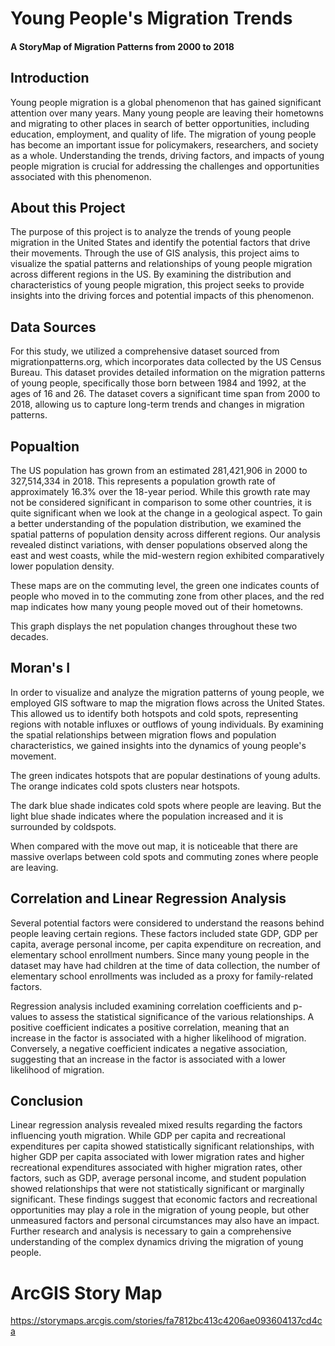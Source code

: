 # Young People's Migration Trends
#### A StoryMap of Migration Patterns from 2000 to 2018

## Introduction

Young people migration is a global phenomenon that has gained significant attention over many years. Many young people are leaving their hometowns and migrating to other places in search of better opportunities, including education, employment, and quality of life. The migration of young people has become an important issue for policymakers, researchers, and society as a whole. Understanding the trends, driving factors, and impacts of young people migration is crucial for addressing the challenges and opportunities associated with this phenomenon.

## About this Project

The purpose of this project is to analyze the trends of young people migration in the United States and identify the potential factors that drive their movements. Through the use of GIS analysis, this project aims to visualize the spatial patterns and relationships of young people migration across different regions in the US. By examining the distribution and characteristics of young people migration, this project seeks to provide insights into the driving forces and potential impacts of this phenomenon.

## Data Sources

For this study, we utilized a comprehensive dataset sourced from migrationpatterns.org, which incorporates data collected by the US Census Bureau. This dataset provides detailed information on the migration patterns of young people, specifically those born between 1984 and 1992, at the ages of 16 and 26. The dataset covers a significant time span from 2000 to 2018, allowing us to capture long-term trends and changes in migration patterns.



## Popualtion

The US population has grown from an estimated 281,421,906 in 2000 to 327,514,334 in 2018. This represents a population growth rate of approximately 16.3% over the 18-year period. While this growth rate may not be considered significant in comparison to some other countries, it is quite significant when we look at the change in a geological aspect. To gain a better understanding of the population distribution, we examined the spatial patterns of population density across different regions. Our analysis revealed distinct variations, with denser populations observed along the east and west coasts, while the mid-western region exhibited comparatively lower population density.

These maps are on the commuting level, the green one indicates counts of people who moved in to the commuting zone from other places, and the red map indicates how many young people moved out of their hometowns.  

This graph displays the net population changes throughout these two decades.

## Moran's I

In order to visualize and analyze the migration patterns of young people, we employed GIS software to map the migration flows across the United States. This allowed us to identify both hotspots and cold spots, representing regions with notable influxes or outflows of young individuals. By examining the spatial relationships between migration flows and population characteristics, we gained insights into the dynamics of young people's movement.

The green indicates hotspots that are popular destinations of young adults. The orange indicates cold spots clusters near hotspots. 

The dark blue shade indicates cold spots where people are leaving. But the light blue shade indicates where the population increased and it is surrounded by coldspots.

When compared with the move out map, it is noticeable that there are massive overlaps between cold spots and commuting zones where people are leaving. 


## Correlation and Linear Regression Analysis

Several potential factors were considered to understand the reasons behind people leaving certain regions. These factors included state GDP, GDP per capita, average personal income, per capita expenditure on recreation, and elementary school enrollment numbers. Since many young people in the dataset may have had children at the time of data collection, the number of elementary school enrollments was included as a proxy for family-related factors.

Regression analysis included examining correlation coefficients and p-values to assess the statistical significance of the various relationships. A positive coefficient indicates a positive correlation, meaning that an increase in the factor is associated with a higher likelihood of migration. Conversely, a negative coefficient indicates a negative association, suggesting that an increase in the factor is associated with a lower likelihood of migration.

## Conclusion

Linear regression analysis revealed mixed results regarding the factors influencing youth migration. While GDP per capita and recreational expenditures per capita showed statistically significant relationships, with higher GDP per capita associated with lower migration rates and higher recreational expenditures associated with higher migration rates, other factors, such as GDP, average personal income, and student population showed relationships that were not statistically significant or marginally significant. These findings suggest that economic factors and recreational opportunities may play a role in the migration of young people, but other unmeasured factors and personal circumstances may also have an impact. Further research and analysis is necessary to gain a comprehensive understanding of the complex dynamics driving the migration of young people.


# ArcGIS Story Map

https://storymaps.arcgis.com/stories/fa7812bc413c4206ae093604137cd4ca
